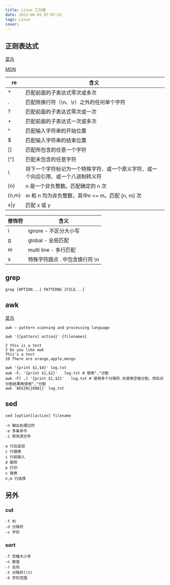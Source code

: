```yaml
---
title: Linux 三剑客
date: 2023-06-01 07:07:51
tags: Linux
cover:
---
```


## 正则表达式

[菜鸟](https://www.runoob.com/regexp/regexp-metachar.html)

[MDN](https://learn.microsoft.com/zh-cn/dotnet/standard/base-types/regular-expression-language-quick-reference)

| re    | 含义                                                                               |
| ----- | ---------------------------------------------------------------------------------- |
| *     | 匹配前面的子表达式零次或多次                                                       |
| .     | 匹配除换行符（\n、\r）之外的任何单个字符                                           |
| ?     | 匹配前面的子表达式零次或一次                                                       |
| +     | 匹配前面的子表达式一次或多次                                                       |
| ^     | 匹配输入字符串的开始位置                                                           |
| $     | 匹配输入字符串的结束位置                                                           |
| []    | 匹配所包含的任意一个字符                                                           |
| [^]   | 匹配未包含的任意字符                                                               |
| \\    | 将下一个字符标记为一个特殊字符、或一个原义字符、或一个向后引用、或一个八进制转义符 |
| {n}   | n 是一个非负整数。匹配确定的 n 次                                                  |
| {n,m} | m 和 n 均为非负整数，其中n <= m。匹配 [n, m] 次                                    |
| x\|y  | 匹配 x 或 y                                                                        |



| 修饰符 | 含义                           |
| ------ | ------------------------------ |
| i      | ignore - 不区分大小写          |
| g      | global - 全局匹配              |
| m      | multi line - 多行匹配          |
| s      | 特殊字符圆点 . 中包含换行符 \n |
## grep

    grep [OPTION...] PATTERNS [FILE...]


## awk

[菜鸟](https://www.runoob.com/linux/linux-comm-awk.html)

    awk — pattern scanning and processing language

    awk '{[pattern] action}' {filenames} 
    
    2 this is a test
    3 Do you like awk
    This's a test
    10 There are orange,apple,mongo

    awk '{print $1,$4}' log.txt
    awk -F, '{print $1,$2}'   log.txt # 使用","分割
    awk -F[ ,] '{print $1,$2}'   log.txt # 使用多个分隔符.先使用空格分割，然后对分割结果再使用","分割
    awk 'BEGIN{}END{}' log.txt

## sed

    sed [option][action] filename
    
    -n 输出处理过的
    -e 多条命令
    -i 修改源文件

    a 行后追加
    c 行替换
    i 行前插入
    d 删除
    p 打印
    s 替换
    n,m 行选择


## 另外

### cut

    -f 列
    -d 分隔符
    -c 字符

### sort 

    -f 忽略大小写
    -n 数值
    -r 反向
    -t 分隔符(\t)
    -k 字符范围